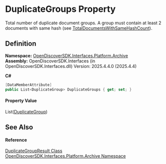 # DuplicateGroups Property


Total number of duplicate document groups. A group must contain at least 2 documents with same hash (see <a href="3e238855-b5ad-b258-38b6-d84c9f798fd2">TotalDocumentsWithSameHashCount</a>).



## Definition
**Namespace:** <a href="dcc346b4-4dbe-f061-4b93-52d6a0a6fe6f">OpenDiscoverSDK.Interfaces.Platform.Archive</a>  
**Assembly:** OpenDiscoverSDK.Interfaces (in OpenDiscoverSDK.Interfaces.dll) Version: 2025.4.4.0 (2025.4.4)

**C#**
``` C#
[DataMemberAttribute]
public List<DuplicateGroup> DuplicateGroups { get; set; }
```



#### Property Value
List(<a href="a6f08cde-024c-af28-7d21-6027250476d9">DuplicateGroup</a>)

## See Also


#### Reference
<a href="6124cf6a-e194-88bb-c332-75a50bd72cd7">DuplicateGroupResult Class</a>  
<a href="dcc346b4-4dbe-f061-4b93-52d6a0a6fe6f">OpenDiscoverSDK.Interfaces.Platform.Archive Namespace</a>  
